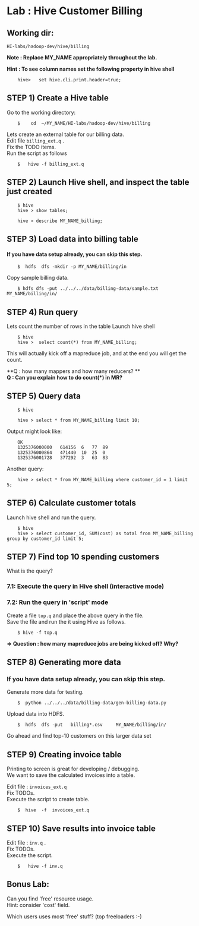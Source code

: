 # Lab : Hive Customer Billing

## Working dir:
`HI-labs/hadoop-dev/hive/billing`

**Note : Replace MY_NAME appropriately throughout the lab.** 

**Hint : To see column names set the following property in hive shell**
```
    hive>   set hive.cli.print.header=true;
```


## STEP 1) Create a Hive table
Go to the working directory:
```
    $    cd  ~/MY_NAME/HI-labs/hadoop-dev/hive/billing
```

Lets create an external table for our billing data.  
Edit file `billing_ext.q` .   
Fix the TODO items.  
Run the script as follows
```
    $   hive -f billing_ext.q
```

## STEP 2) Launch Hive shell, and inspect the table just created
```
    $ hive
    hive > show tables;

    hive > describe MY_NAME_billing;
```


## STEP 3) Load data into billing table
#### If you have data setup already, you can skip this step.
```
    $  hdfs  dfs -mkdir -p MY_NAME/billing/in
```

Copy sample billing data.  
```
    $ hdfs dfs -put ../../../data/billing-data/sample.txt   MY_NAME/billing/in/
```

## STEP 4)  Run query
Lets count the number of rows in the table
Launch hive shell
```
    $ hive
    hive >  select count(*) from MY_NAME_billing;
```

This will actually kick off a mapreduce job, and at the end you will get the count.

**Q : how many mappers and how many reducers? **   
**Q : Can you explain how to do count(*) in MR?**  


## STEP 5) Query data
```
    $ hive

    hive > select * from MY_NAME_billing limit 10;
```

Output might look like:
```console
    OK
    1325376000000   614156  6   77  89
    1325376000864   471440  10  25  0
    1325376001728   377292  3   63  83
```

Another query:
```
    hive > select * from MY_NAME_billing where customer_id = 1 limit 5;
```

## STEP 6) Calculate customer totals
Launch hive shell and run the query.
```
    $ hive
    hive > select customer_id, SUM(cost) as total from MY_NAME_billing group by customer_id limit 5;
```

## STEP 7) Find top 10 spending customers
What is the query?

### 7.1: Execute the query in Hive shell (interactive mode)

### 7.2: Run the query in 'script' mode
Create a file `top.q` and place the above query in the file.  
Save the file and run the it using Hive as follows.

```
    $ hive -f top.q
```

**=> Question : how many mapreduce jobs are being kicked off?  Why?** 


## STEP 8) Generating more data
### If you have data setup already, you can skip this step.
Generate more data for testing.
```
    $  python ../../../data/billing-data/gen-billing-data.py
```

Upload data into HDFS.
```
    $  hdfs  dfs -put   billing*.csv     MY_NAME/billing/in/
```

Go ahead and find top-10 customers on this larger data set


## STEP 9)  Creating invoice table
Printing to screen is great for developing / debugging.  
We want to save the calculated invoices into a table.

Edit file : `invoices_ext.q`   
Fix TODOs.  
Execute the script to create table.  
```
    $  hive  -f  invoices_ext.q
```


## STEP 10)  Save results into invoice table
Edit file : `inv.q` .   
Fix TODOs.   
Execute the script.   
```
    $   hive -f inv.q
```


## Bonus Lab:
Can you find 'free' resource usage.   
Hint: consider 'cost' field.

Which users uses most 'free' stuff?  (top freeloaders :-)

